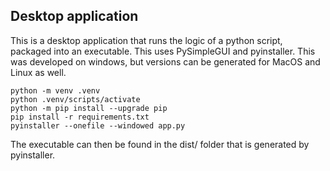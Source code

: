 ## Desktop application

This is a desktop application that runs the logic of a python script, packaged into an executable. This uses PySimpleGUI and pyinstaller. This was developed on windows, but versions can be generated for MacOS and Linux as well.

```
python -m venv .venv
python .venv/scripts/activate
python -m pip install --upgrade pip
pip install -r requirements.txt
pyinstaller --onefile --windowed app.py
```

The executable can then be found in the dist/ folder that is generated by pyinstaller.